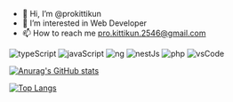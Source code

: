 - 👋 Hi, I’m @prokittikun
- 👀 I’m interested in Web Developer
- 📫 How to reach me pro.kittikun.2546@gmail.com

![typeScript](https://img.shields.io/badge/TypeScript-007ACC?style=for-the-badge&logo=typescript&logoColor=white)
![javaScript](https://img.shields.io/badge/JavaScript-323330?style=for-the-badge&logo=javascript&logoColor=F7DF1E)
![ng](https://img.shields.io/badge/Angular-DD0031?style=for-the-badge&logo=angular&logoColor=white)
![nestJs](https://img.shields.io/badge/nestjs-E0234E?style=for-the-badge&logo=nestjs&logoColor=white)
![php](https://img.shields.io/badge/PHP-777BB4?style=for-the-badge&logo=php&logoColor=white)
![vsCode](https://img.shields.io/badge/Visual_Studio_Code-0078D4?style=for-the-badge&logo=visual%20studio%20code&logoColor=white)

[![Anurag's GitHub stats](https://github-readme-stats.vercel.app/api?username=prokittikun&theme=highcontrast)](https://github.com/prokittikun/prokittikun)

[![Top Langs](https://github-readme-stats.vercel.app/api/top-langs/?username=prokittikun&theme=highcontrast)](https://github.com/prokittikun/prokittikun)
